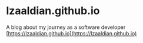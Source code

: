 # lzaaldian.github.io

A blog about my journey as a software developer [https://lzaaldian.github.io](https://lzaaldian.github.io)
